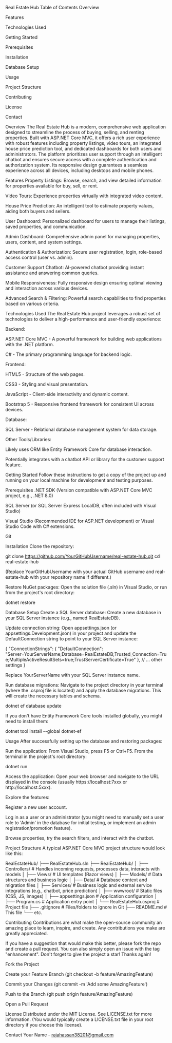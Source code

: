 Real Estate Hub
Table of Contents
Overview

Features

Technologies Used

Getting Started

Prerequisites

Installation

Database Setup

Usage

Project Structure

Contributing

License

Contact

Overview
The Real Estate Hub is a modern, comprehensive web application designed to streamline the process of buying, selling, and renting properties. Built with ASP.NET Core MVC, it offers a rich user experience with robust features including property listings, video tours, an integrated house price prediction tool, and dedicated dashboards for both users and administrators. The platform prioritizes user support through an intelligent chatbot and ensures secure access with a complete authentication and authorization system. Its responsive design guarantees a seamless experience across all devices, including desktops and mobile phones.

Features
Property Listings: Browse, search, and view detailed information for properties available for buy, sell, or rent.

Video Tours: Experience properties virtually with integrated video content.

House Price Prediction: An intelligent tool to estimate property values, aiding both buyers and sellers.

User Dashboard: Personalized dashboard for users to manage their listings, saved properties, and communication.

Admin Dashboard: Comprehensive admin panel for managing properties, users, content, and system settings.

Authentication & Authorization: Secure user registration, login, role-based access control (user vs. admin).

Customer Support Chatbot: AI-powered chatbot providing instant assistance and answering common queries.

Mobile Responsiveness: Fully responsive design ensuring optimal viewing and interaction across various devices.

Advanced Search & Filtering: Powerful search capabilities to find properties based on various criteria.

Technologies Used
The Real Estate Hub project leverages a robust set of technologies to deliver a high-performance and user-friendly experience:

Backend:

ASP.NET Core MVC - A powerful framework for building web applications with the .NET platform.

C# - The primary programming language for backend logic.

Frontend:

HTML5 - Structure of the web pages.

CSS3 - Styling and visual presentation.

JavaScript - Client-side interactivity and dynamic content.

Bootstrap 5 - Responsive frontend framework for consistent UI across devices.

Database:

SQL Server - Relational database management system for data storage.

Other Tools/Libraries:

Likely uses ORM like Entity Framework Core for database interaction.

Potentially integrates with a chatbot API or library for the customer support feature.

Getting Started
Follow these instructions to get a copy of the project up and running on your local machine for development and testing purposes.

Prerequisites
.NET SDK (Version compatible with ASP.NET Core MVC project, e.g., .NET 8.0)

SQL Server (or SQL Server Express LocalDB, often included with Visual Studio)

Visual Studio (Recommended IDE for ASP.NET development) or Visual Studio Code with C# extensions.

Git

Installation
Clone the repository:

git clone https://github.com/YourGitHubUsername/real-estate-hub.git
cd real-estate-hub

(Replace YourGitHubUsername with your actual GitHub username and real-estate-hub with your repository name if different.)

Restore NuGet packages:
Open the solution file (.sln) in Visual Studio, or run from the project's root directory:

dotnet restore

Database Setup
Create a SQL Server database:
Create a new database in your SQL Server instance (e.g., named RealEstateDB).

Update connection string:
Open appsettings.json (or appsettings.Development.json) in your project and update the DefaultConnection string to point to your SQL Server instance:

{
  "ConnectionStrings": {
    "DefaultConnection": "Server=YourServerName;Database=RealEstateDB;Trusted_Connection=True;MultipleActiveResultSets=true;TrustServerCertificate=True"
  },
  // ... other settings
}

Replace YourServerName with your SQL Server instance name.

Run database migrations:
Navigate to the project directory in your terminal (where the .csproj file is located) and apply the database migrations. This will create the necessary tables and schema.

dotnet ef database update

If you don't have Entity Framework Core tools installed globally, you might need to install them:

dotnet tool install --global dotnet-ef

Usage
After successfully setting up the database and restoring packages:

Run the application:
From Visual Studio, press F5 or Ctrl+F5.
From the terminal in the project's root directory:

dotnet run

Access the application:
Open your web browser and navigate to the URL displayed in the console (usually https://localhost:7xxx or http://localhost:5xxx).

Explore the features:

Register a new user account.

Log in as a user or an administrator (you might need to manually set a user role to 'Admin' in the database for initial testing, or implement an admin registration/promotion feature).

Browse properties, try the search filters, and interact with the chatbot.

Project Structure
A typical ASP.NET Core MVC project structure would look like this:

RealEstateHub/
├── RealEstateHub.sln
├── RealEstateHub/
│   ├── Controllers/         # Handles incoming requests, processes data, interacts with models
│   ├── Views/               # UI templates (Razor views)
│   ├── Models/              # Data structures and business logic
│   ├── Data/                # Database context and migration files
│   ├── Services/            # Business logic and external service integrations (e.g., chatbot, price prediction)
│   ├── wwwroot/             # Static files (CSS, JS, images)
│   ├── appsettings.json     # Application configuration
│   ├── Program.cs           # Application entry point
│   └── RealEstateHub.csproj # Project file
├── .gitignore               # Files/folders to ignore in Git
├── README.md                # This file
└── etc.

Contributing
Contributions are what make the open-source community an amazing place to learn, inspire, and create. Any contributions you make are greatly appreciated.

If you have a suggestion that would make this better, please fork the repo and create a pull request. You can also simply open an issue with the tag "enhancement".
Don't forget to give the project a star! Thanks again!

Fork the Project

Create your Feature Branch (git checkout -b feature/AmazingFeature)

Commit your Changes (git commit -m 'Add some AmazingFeature')

Push to the Branch (git push origin feature/AmazingFeature)

Open a Pull Request

License
Distributed under the MIT License. See LICENSE.txt for more information. (You would typically create a LICENSE.txt file in your root directory if you choose this license).

Contact
Your Name - rajahassan38201@gmail.com
